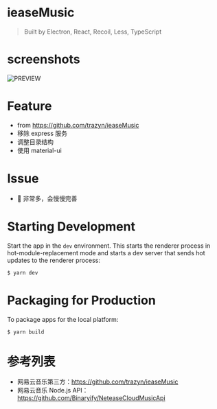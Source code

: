 # ieaseMusic

> Built by Electron, React, Recoil, Less, TypeScript

# screenshots

![PREVIEW](./screenshots/player.png)

# Feature

-   from https://github.com/trazyn/ieaseMusic
-   移除 express 服务
-   调整目录结构
-   使用 material-ui

# Issue

-   🐛 非常多，会慢慢完善

# Starting Development

Start the app in the `dev` environment. This starts the renderer process in hot-module-replacement mode and starts a dev server that sends hot updates to the renderer process:

```bash
$ yarn dev
```

# Packaging for Production

To package apps for the local platform:

```bash
$ yarn build
```

# 参考列表

-   网易云音乐第三方：https://github.com/trazyn/ieaseMusic
-   网易云音乐 Node.js API：https://github.com/Binaryify/NeteaseCloudMusicApi
